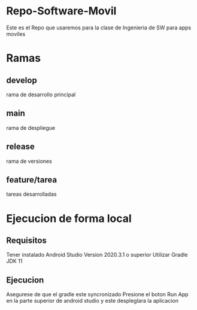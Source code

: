 # Repo-Software-Movil
Este es el Repo que usaremos para la clase de Ingenieria de SW para apps moviles
# Ramas

## develop
rama de desarrollo principal
## main
rama de despliegue
## release
rama de versiones

## feature/tarea
tareas desarrolladas

# Ejecucion de forma local

## Requisitos

Tener instalado Android Studio Version 2020.3.1 o superior
Utilizar Gradle JDK 11

## Ejecucion

Asegurese de que el gradle este syncronizado
Presione el boton Run App en la parte superior de android studio y este despleglara la aplicacion
